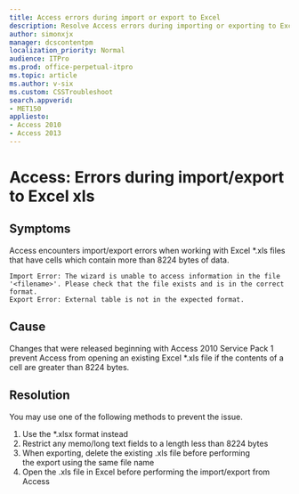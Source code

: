 ```yaml
---
title: Access errors during import or export to Excel
description: Resolve Access errors during importing or exporting to Excel.
author: simonxjx
manager: dcscontentpm
localization_priority: Normal
audience: ITPro
ms.prod: office-perpetual-itpro
ms.topic: article
ms.author: v-six
ms.custom: CSSTroubleshoot
search.appverid: 
- MET150
appliesto:
- Access 2010
- Access 2013
---
```


# Access: Errors during import/export to Excel xls

## Symptoms

Access encounters import/export errors when working with Excel *.xls files that have cells which contain more than 8224 bytes of data.

```adoc
Import Error: The wizard is unable to access information in the file '<filename>'. Please check that the file exists and is in the correct format.
Export Error: External table is not in the expected format.
```

## Cause

Changes that were released beginning with Access 2010 Service Pack 1 prevent Access from opening an existing Excel *.xls file if the contents of a cell are greater than 8224 bytes.

## Resolution

You may use one of the following methods to prevent the issue.

1. Use the *.xlsx format instead 
2. Restrict any memo/long text fields to a length less than 8224 bytes
3. When exporting, delete the existing .xls file before performing the export using the same file name
4. Open the .xls file in Excel before performing the import/export from Access
